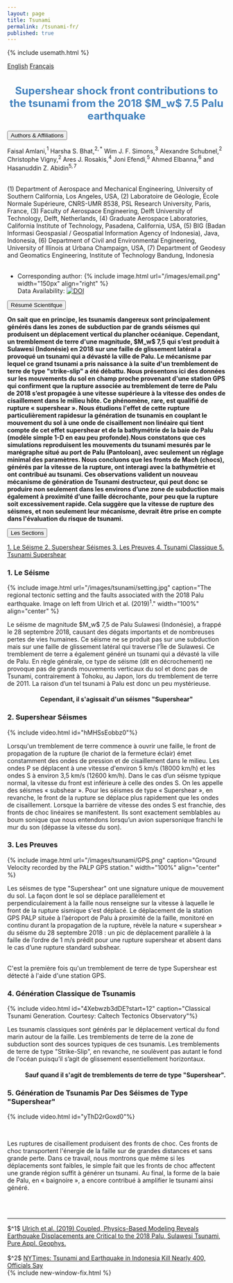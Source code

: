 ```yaml
---
layout: page
title: Tsunami
permalink: /tsunami-fr/
published: true
---
```

{% include usemath.html %}

<div class="pagewidth">
<div id="sectionbtnlst">
<!--    <a href="https://harshasbhat.github.io/files/AmlaniBhatSimons2020a.pdf">PDF</a> -->
   <a href="{{site.baseurl}}/tsunami-en/">English</a>
   <a href="{{site.baseurl}}/tsunami-fr/">Français</a>
</div>

<h2 align="center" style="color:#4181BD; font-size:18pt">Supershear shock front contributions to the tsunami from the 2018 $M_w$ 7.5 Palu earthquake</h2>	

<button class="accordion">Authors & Affiliations</button>
<div class="panel">
<div class="columntxtauthors">

Faisal Amlani,$^{1}$ Harsha S. Bhat,$^{2,*}$ Wim J. F. Simons,$^{3}$ Alexandre Schubnel,$^{2}$ Christophe Vigny,$^{2}$ Ares J. Rosakis,$^{4}$ Joni Efendi,$^5$ Ahmed Elbanna,$^6$ and Hasanuddin Z. Abidin$^{5,7}$ <br><br>

(1) Department of Aerospace and Mechanical Engineering, University of Southern California, Los Angeles, USA, 
(2) Laboratoire de Géologie, École Normale Supérieure, CNRS-UMR 8538, PSL Research University, Paris, France, 
(3) Faculty of Aerospace Engineering, Delft University of Technology, Delft, Netherlands, 
(4) Graduate Aerospace Laboratories, California Institute of Technology, Pasadena, California, USA, 
(5) BIG (Badan Informasi Geospasial / Geospatial Information Agency of Indonesia), Java, Indonesia, 
(6) Department of Civil and Environmental Engineering, University of Illinois at Urbana Champaign, USA, 
(7) Department of Geodesy and Geomatics Engineering, Institute of Technology Bandung, Indonesia<br> <br>
* Corresponding author: 
{% include image.html url="/images/email.png" width="150px" align="right" %}<br>
Data Availability: <a href="https://doi.org/10.5281/zenodo.4066297"><img src="https://zenodo.org/badge/DOI/10.5281/zenodo.4066297.svg" alt="DOI"></a>
</div>
</div>

<button class="accordion">Résumé Scientifque</button>
<div class="panel">
<p><b>On sait que en principe, les tsunamis dangereux sont principalement
générés dans les zones de subduction par de grands séismes qui
produisent un déplacement vertical du plancher océanique. Cependant, un
tremblement de terre d'une magnitude, $M_w$ 7,5 qui s’est produit à
Sulawesi (Indonésie) en 2018 sur une faille de glissement latéral a
provoqué un tsunami qui a dévasté la ville de Palu. Le mécanisme par
lequel ce grand tsunami a pris naissance à la suite d'un tremblement de
terre de type "strike-slip" a été débattu. Nous présentons ici des
données sur les mouvements du sol en champ proche provenant d'une
station GPS qui confirment que la rupture associée au tremblement de
terre de Palu de 2018 s’est propagée à une vitesse supérieure à la
vitesse des ondes de cisaillement dans le milieu hôte. Ce phénomène,
rare, est qualifié de rupture « supershear ». Nous étudions l'effet de
cette rupture particulièrement rapidesur la génération de tsunamis en
couplant le mouvement du sol à une onde de cisaillement non linéaire 
qui tient compte de cet effet supershear et de la bathymétrie de la baie
de Palu (modèle simple 1-D en eau peu profonde).Nous constatons que ces
simulations reproduisent les mouvements du tsunami mesurés par le
marégraphe situé au port de Palu (Pantoloan), avec seulement un réglage
minimal des paramètres. Nous concluons que les fronts de Mach (chocs),
générés par la vitesse de la rupture, ont interagi avec la bathymétrie
et ont contribué au tsunami. Ces observations valident un nouveau
mécanisme de génération de Tsunami destructeur, qui peut donc se
produire non seulement dans les environs d’une zone de subduction mais
également à proximité d’une faille décrochante, pour peu que la rupture
soit excessivement rapide. Cela suggère que la vitesse de rupture des
séismes, et non seulement leur mécanisme, devrait être prise en compte
dans l'évaluation du risque de tsunami.</b></p>
</div>


<button class="accordion">Les Sections</button>
<div class="panel">
	<div id="sectionbtnlst">
	   <a href="#one"> 1. Le Séisme </a>
	   <a href="#two"> 2. Supershear Séismes </a>
	   <a href="#three"> 3. Les Preuves </a>
	   <a href="#four"> 4. Tsunami Classique </a>
	   <a href="#five"> 5. Tsunami Supershear </a>
	</div>
</div>

<h3 align="left" id="one">1. Le Séisme</h3>

{% include image.html url="/images/tsunami/setting.jpg" 
caption="The regional tectonic setting and the faults associated with 
the 2018 Palu earthquake. Image on left from Ulrich et al. (2019)$^1$." width="100%" align="center" %}

<p>Le séisme de magnitude $M_w$ 7,5 de Palu Sulawesi (Indonésie), a
frappé le 28 septembre 2018, causant des dégats  importants et de
nombreuses pertes de vies humaines.  Ce séisme ne se produit pas
sur une subduction mais sur une faille de glissement latéral qui
traverse l’Île de Sulawesi. Ce tremblement de terre a également
généré un tsunami qui a dévasté la ville de Palu. En règle
générale, ce type de séisme (dit en décrochement) ne provoque pas
de grands mouvements verticaux du sol et donc pas de Tsunami,
contrairement à Tohoku, au Japon, lors du tremblement de terre de
2011. La raison  d’un tel tsunami à Palu est donc un peu
mystérieuse.</p>  

<h4 align="center">Cependant, il s'agissait d'un séismes "Supershear"</h4>    

<div class=ellipsis></div>

<h3 align="left" id="two">2. Supershear Séismes</h3>

{% include video.html id="hMHSsEobbz0"%}    


<p>Lorsqu'un tremblement de terre commence à ouvrir une faille, le
front de propagation de la rupture (le chariot de la fermeture
éclair) émet constamment des ondes de pression et de cisaillement
dans le milieu. Les ondes P se déplacent à une vitesse d'environ 5
km/s (18000 km/h) et les ondes S à environ 3,5 km/s (12600 km/h).
Dans le cas d’un séisme typique normal, la vitesse du front est
inférieure à celle des ondes S. On les appelle des séismes «
subshear ». Pour les séismes de type « Supershear », en revanche,
le front de la rupture se déplace plus rapidement que les ondes de
cisaillement. Lorsque la barrière de vitesse des ondes S est
franchie, des fronts de choc linéaires se manifestent. Ils sont
exactement semblables au boum sonique que nous entendons lorsqu’un
avion supersonique franchi le mur du son (dépasse la vitesse du
son).</p>

<div class=ellipsis></div>

<h3 align="left" id="three">3. Les Preuves</h3>

{% include image.html url="/images/tsunami/GPS.png" 
caption="Ground Velocity recorded by the PALP GPS station." width="100%" align="center" %}

<p>Les séismes de type "Supershear" ont une signature unique de
mouvement du sol. La façon dont le sol se déplace parallèlement et
perpendiculairement à la faille nous renseigne sur la vitesse à
laquelle le front de la rupture sismique s'est déplacé. Le
déplacement de la station GPS PALP située à l’aéroport de Palu à
proximité de la faille, monitoré en continu durant la propagation
de la rupture, révèle la nature « supershear » du séisme du 28
septembre 2018 : un pic de déplacement parallèle à la faille de
l’ordre de 1 m/s prédit pour une rupture supershear et absent dans
le cas d’une rupture standard subshear. <br><br>

C'est  la première fois qu'un tremblement de terre de type Supershear
est détecté à l'aide d'une station GPS.</p>

<div class=ellipsis></div>

<h3 align="left"  id="four">4. Génération Classique de Tsunamis</h3>

{% include video.html id="4Xebwzb3dDE?start=12" caption="Classical Tsunami Generation. Courtesy: Caltech Tectonics Observatory"%}


<p>Les tsunamis classiques sont générés par le déplacement vertical
du fond marin autour de la faille. Les tremblements de terre de la
zone de subduction sont des sources typiques de ces tsunamis. Les
tremblements de terre de type "Strike-Slip", en revanche, ne
soulèvent pas autant le fond de l'océan puisqu’il s’agit de
glissement essentiellement horizontaux.</p>

<h4 align="right">Sauf quand il s'agit de tremblements de terre de type "Supershear".</h4>    

<div class=ellipsis></div>

<h3 align="left"  id="five">5. Génération de Tsunamis Par Des Séismes de Type "Supershear"</h3>

{% include video.html id="yThD2rGoxd0"%}

<br>

<p>Les ruptures de cisaillement produisent des fronts de choc. Ces
fronts de choc transportent l'énergie de la faille sur de grandes
distances et sans grande perte. Dans ce travail, nous montrons que
même si les déplacements sont faibles, le simple fait que les
fronts de choc affectent une grande région suffit à générer un
tsunami. Au final, la forme de la baie de Palu, en « baignoire »,
a encore contribué à amplifier le tsunami ainsi généré.</p>

<br><br>
<hr>
<div class="columntxtauthors">
<!-- $^*$ <a href="https://harshasbhat.github.io/files/AmlaniBhatSimons2020a.pdf"> F. Amlani, H. S. Bhat, W. J. F. Simons, A. Schubnel, C. Vigny, A. J. Rosakis, J. Efendi, A. Elbanna & H. Z. Abidin, accepted in principle Nature Geoscience, arXiv:1910.14547v3[physics.geo-ph] (2020)</a> <br><br> -->
$^1$ <a href="https://doi.org/10.1007/s00024-019-02290-5">Ulrich et al. (2019) Coupled, Physics-Based Modeling Reveals Earthquake Displacements are Critical to the 2018 Palu, Sulawesi Tsunami, Pure Appl. Geophys. </a><br><br>
$^2$ <a href="https://www.nytimes.com/2018/09/28/world/asia/tsunami-palu-indonesia-earthquake.html">NYTimes: Tsunami and Earthquake in Indonesia Kill Nearly 400, Officials Say</a>
</div>
{% include new-window-fix.html %}
</div>



